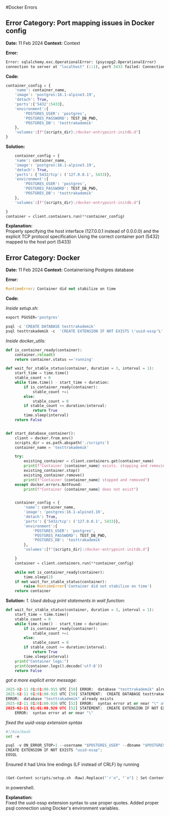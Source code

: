 #Docker Errors

## Error Category: Port mapping issues in Docker config

**Date:** 11 Feb 2024
**Context:** Context

**Error:**
```python
Error: sqlalchemy.exc.OperationalError: (psycopg2.OperationalError) 
connection to server at "localhost" (::1), port 5433 failed: Connection refused (0...
```

**Code:**
```python
container_config = {
    'name': container_name,
    'image': 'postgres:16.1-alpine3.19',
    'detach': True,
    'ports':{'5432':5433},
    'environment':{
        'POSTGRES_USER': 'postgres',
        'POSTGRES_PASSWORD': TEST_DB_PWD,
        'POSTGRES_DB': 'testtrakademik'
    },
    'volumes':[f"{scripts_dir}:/docker-entrypoint-initdb.d"]
}
```
**Solution:**

```python
    container_config = {
    'name': container_name,
    'image': 'postgres:16.1-alpine3.19',
    'detach': True,
    'ports': {'5432/tcp': ('127.0.0.1', 5433)},
    'environment':{
        'POSTGRES_USER': 'postgres',
        'POSTGRES_PASSWORD': TEST_DB_PWD,
        'POSTGRES_DB': 'testtrakademik'
    },
    'volumes':[f"{scripts_dir}:/docker-entrypoint-initdb.d"]

}
container = client.containers.run(**container_config)

```

**Explanation:**  
Properly specifying the host interface (127.0.0.1 instead of 0.0.0.0) and the explicit TCP protocol specification
Using the correct container port (5432) mapped to the host port (5433)




###
## Error Category: Docker

**Date:** 11 Feb 2024
**Context:** Containerising Postgres database

**Error:**
```python
RuntimeError: Container did not stabilize on time
```

**Code:**

*Inside setup.sh:*
```python
export PGUSER='postgres'

psql -c 'CREATE DATABASE testtrakademik'
psql testtrakademik -c  'CREATE EXTENSION IF NOT EXISTS \'uuid-ossp'\';

```

*Inside docker_utils:*
```python
def is_container_ready(container):
    container.reload()
    return container.status =='running'

def wait_for_stable_status(container, duration = 3, interval = 1):
    start_time = time.time()
    stable_count = 0
    while time.time() - start_time < duration:
        if is_container_ready(container):
            stable_count +=1
        else:
            stable_count = 0
        if stable_count >= duration/interval:
            return True
        time.sleep(interval)
    return False


def start_database_container():
    client = docker.from_env()
    scripts_dir = os.path.abspath('./scripts')
    container_name = 'testtrakademik'

    try:
        existing_container = client.containers.get(container_name)
        print(f"Container {container_name} exists. stopping and removing...")
        existing_container.stop()
        existing_container.remove()
        print(f"Container {container_name} stopped and removed")
    except docker.errors.NotFound:
        print(f"Container {container_name} does not exist")


    container_config = {
        'name': container_name,
        'image': 'postgres:16.1-alpine3.19',
        'detach': True,
        'ports': {'5432/tcp': ('127.0.0.1', 5433)},
        'environment':{
            'POSTGRES_USER': 'postgres',
            'POSTGRES_PASSWORD': TEST_DB_PWD,
            'POSTGRES_DB': 'testtrakademik'
        },
        'volumes':[f"{scripts_dir}:/docker-entrypoint-initdb.d"]

    }
    container = client.containers.run(**container_config)

    while not is_container_ready(container):
        time.sleep(2)
    if not wait_for_stable_status(container):
        raise RuntimeError('Container did not stabilize on time')
    return container

```


**Solution:**
*1. Used debug print statements in wait function:*

```python
def wait_for_stable_status(container, duration = 3, interval = 1):
    start_time = time.time()
    stable_count = 0
    while time.time() - start_time < duration:
        if is_container_ready(container):
            stable_count +=1
        else:
            stable_count = 0
        if stable_count >= duration/interval:
            return True
        time.sleep(interval)
    print("Container logs:")
    print(container.logs().decode('utf-8'))
    return False
```
*got a more explicit error message:*
```python
2025-02-11 01:01:00.915 UTC [50] ERROR:  database "testtrakademik" already exists
2025-02-11 01:01:00.915 UTC [50] STATEMENT:  CREATE DATABASE testtrakademik
ERROR:  database "testtrakademik" already exists
2025-02-11 01:01:00.926 UTC [52] ERROR:  syntax error at or near "\" at character 32
2025-02-11 01:01:00.926 UTC [52] STATEMENT:  CREATE EXTENSION IF NOT EXISTS \uuid-ossp
    ERROR:  syntax error at or near "\"
```

*fixed the uuid-ossp extension syntax*
```python
#!/bin/bash
set -e

psql -v ON_ERROR_STOP=1 --username "$POSTGRES_USER" --dbname "$POSTGRES_DB" <<-EOSQL
CREATE EXTENSION IF NOT EXISTS "uuid-ossp";
EOSQL
```
Ensured it had Unix line endings (LF instead of CRLF) by running

```python

(Get-Content scripts/setup.sh -Raw).Replace("`r`n", "`n") | Set-Content scripts/setup.sh -NoNewline

```
in powershell.

**Explanation:**  
Fixed the uuid-ossp extension syntax to use proper quotes.
Added proper psql connection using Docker's environment variables.
